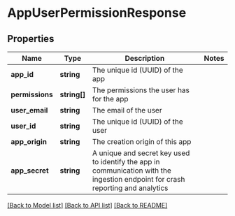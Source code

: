 # AppUserPermissionResponse

## Properties
Name | Type | Description | Notes
------------ | ------------- | ------------- | -------------
**app_id** | **string** | The unique id (UUID) of the app | 
**permissions** | **string[]** | The permissions the user has for the app | 
**user_email** | **string** | The email of the user | 
**user_id** | **string** | The unique id (UUID) of the user | 
**app_origin** | **string** | The creation origin of this app | 
**app_secret** | **string** | A unique and secret key used to identify the app in communication with the ingestion endpoint for crash reporting and analytics | 

[[Back to Model list]](../README.md#documentation-for-models) [[Back to API list]](../README.md#documentation-for-api-endpoints) [[Back to README]](../README.md)



